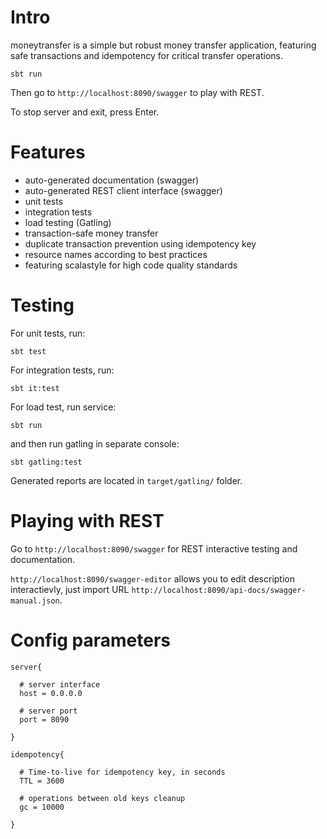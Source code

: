 # Intro

moneytransfer is a simple but robust money transfer application, featuring safe transactions and idempotency for critical transfer operations.

```sbt run```

Then go to ```http://localhost:8090/swagger``` to play with REST.

To stop server and exit, press Enter.


# Features

* auto-generated documentation (swagger)
* auto-generated REST client interface (swagger)
* unit tests
* integration tests
* load testing (Gatling)
* transaction-safe money transfer
* duplicate transaction prevention using idempotency key
* resource names according to best practices
* featuring scalastyle for high code quality standards

# Testing

For unit tests, run:

```sbt test```

For integration tests, run:

```sbt it:test```

For load test, run service:

```sbt run```

and then run gatling in separate console:

```sbt gatling:test```

Generated reports are located in ```target/gatling/``` folder.

# Playing with REST

Go to ```http://localhost:8090/swagger``` for REST interactive testing and documentation.

```http://localhost:8090/swagger-editor``` allows you to edit description interactievly, just import URL ```http://localhost:8090/api-docs/swagger-manual.json```.

# Config parameters
```
server{

  # server interface
  host = 0.0.0.0

  # server port
  port = 8090

}

idempotency{

  # Time-to-live for idempotency key, in seconds
  TTL = 3600

  # operations between old keys cleanup
  gc = 10000

}
```
